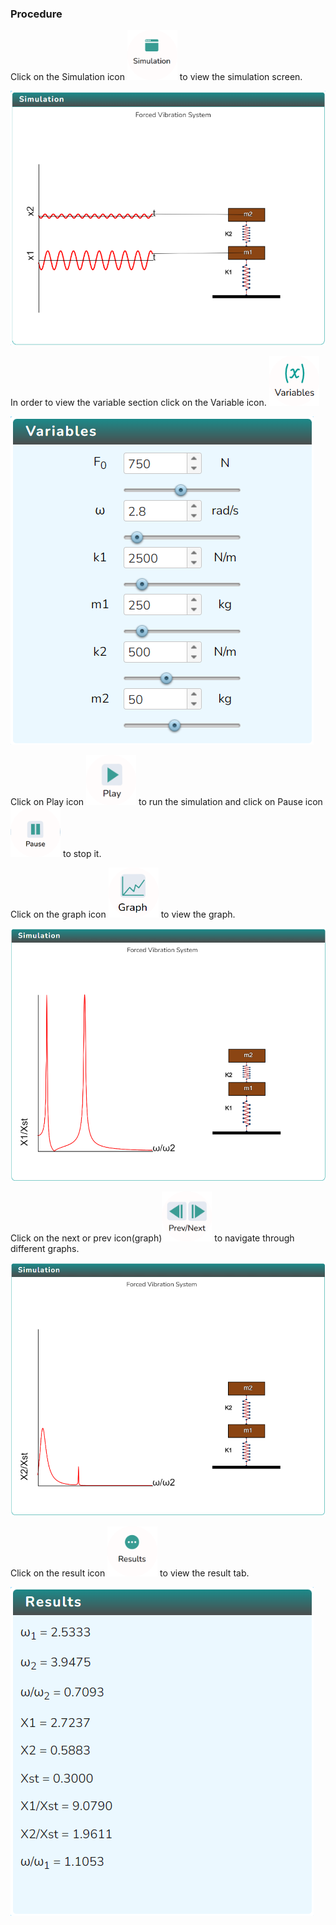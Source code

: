 ### Procedure

<div style="text-align:left">
  Click on the Simulation icon    <img src="images/simulation.png" alt="Alt text" style="height:80px; width:80px;">  to view the simulation screen. 

   ![Alt text](images/Simscreen1.png)
   
   In order to view the variable section click on the Variable icon. <img src="images/var1.png" alt="Alt text" style="height:80px; width:80px;">

   ![Alt text](images/var2.png)

   Click on Play icon <img src="images/play1.png" alt="Alt text" style="height:80px; width:80px;"> to run the simulation and click on Pause icon <img src="images/pause.png" alt="Alt text" style="height:80px; width:80px;"> to stop it.

   Click on the graph icon  <img src="images/graph1.png" alt="Alt text" style="height:80px; width:80px;"> to view the graph.  

   ![Alt text](images/graphscreen1.png)

   Click on the next or prev icon(graph)<img src="images/prenex.png" alt="Alt text" style="height:80px; width:80px;"> to navigate through different graphs. 

   ![Alt text](images/graphscreen2.png)

   Click on the result icon  <img src="images/result.png" alt="Alt text" style="height:80px;width:80px;"> to view the result tab.
  
  ![Alt text](images/resultscreen.png)
</div>
